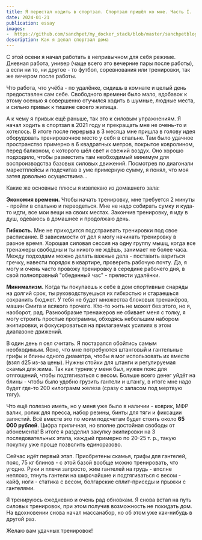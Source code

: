 ```yaml
---
title: Я перестал ходить в спортзал. Спортзал пришёл ко мне. Часть I.
date: 2024-01-21
publication: essay
images:
-  https://github.com/sanchpet/my_docker_stack/blob/master/sanchpetblog/images/essays/home_gym_1.jpg?raw=true
description: Как я делал спортзал дома
---
```

С этой осени я начал работать в непривычном для себя режиме. Дневная работа, универ (чаще всего это вечерние пары после работы), а если ни то, ни другое - то футбол, соревнования или тренировки, так же вечером после работы. 

Что работа, что учёба - по удалёнке, сидишь в комнате и целый день предоставлен сам себе. Свободного времени было мало, вдобавок к этому осенью я совершенно отучился ходить в шумные, людные места, и сильно привык к тишине своего жилища. 

А к чему я привык ещё раньше, так это к силовым упражнениям. Я начал ходить в спортзал в 2021 году и прекращать мне не очень-то и хотелось. В итоге после перерыва в 3 месяца мне пришла в голову идея оборудовать тренировочное место у себя в спальне. Там было удачное пространство примерно в 6 квадратных метров, покрытое ковролином, перед балконом, с которого шёл свет и свежий воздух. Оно хорошо подходило, чтобы разместить там необходимый минимум для воспроизводства базовых силовых движений. Посмотрев по диагонали маркетплейсы и подсчитав в уме примерную сумму, я понял, что моя затея довольно осуществима...

Какие же основные плюсы я извлекаю из домашнего зала:

**Экономия времени.** Чтобы начать тренировку, мне требуется 2 минуты - пройти в спальню и переодеться. Мне не надо собирать сумку и куда-то идти, все мои вещи на своих местах. Закончив тренировку, я иду в душ, одеваюсь в домашнее и продолжаю день.

**Гибкость.** Мне не приходится подстраивать тренировки под свое расписание. В зависимости от дел я могу начинать тренировку в разное время. Хорошая силовая сессия на одну группу мышц, когда все тренажеры свободны и ты никого не ждёшь, занимает не более часа. Между подходами можно делать важные дела - поставить вариться гречку, навести порядок в квартире, проверить рабочую почту. Да, я могу и очень часто провожу тренировку в середине рабочего дня, в свой полноправный "обеденный час" - прелести удалёнки.

**Минимализм.** Когда ты покупаешь к себе в дом спортивные снаряды на долгий срок, ты руководствуешься их гибкостью и стараешься сохранить бюджет. У тебя не будет множества блоковых тренажёров, машин Смита и всякого прочего. Кто-то жить не может без этого, но я, наоборот, рад. Разнообразие тренажеров не сбивает меня с толку, я могу строить простые программы, обходясь небольшим набором экипировки, и фокусироваться на прилагаемых усилиях в этом диапазоне движений. 

В один день я сел считать. Я постарался обойтись самым необходимым. Ясно, что мне потребуются штанговый и гантельные грифы и блины одного диаметра, чтобы я мог использовать их вместе (взял d25 из-за цены). Нужны стойки для штанги и регулируемая скамья для жима. Так как турник у меня был, нужен пояс для отягощений, чтобы подтягиваться с весом. Больше всего денег уйдёт на блины - чтобы было удобно грузить гантели и штангу, в итоге мне надо будет где-то 200 килограмм железа (сразу с запасом под мертвую тягу). 

Что ещё полезно иметь, но у меня уже было в наличии - коврик, МФР валик, ролик для пресса, набор резины, бинты для тяги и фиксации запястий. Всё вместе это по моим подсчетам будет стоить около **65 000 рублей**. Цифра приличная, но вполне достойная свободы от абонемента! В итоге я разделил закупку экипировки на 3 последовательных этапа, каждый примерно по 20-25 т. р., такую покупку уже проще позволить единоразово.

Сейчас идёт первый этап. Приобретены скамья, грифы для гантелей, пояс, 75 кг блинов - с этой базой вообще можно тренировать, что угодно. Руки и плечи запросто, жим гантелей на грудь - вполне неплохо, тянуть гантели на широчайшие и подтягиваться с весом - кайф, ноги - статика с весом, болгарские сплит-приседы и прыжки с гантелями.

Я тренируюсь ежедневно и очень рад обновкам. Я снова встал на путь силовых тренировок, при этом получив возможность не покидать дом. На вдохновении снова начал массанабор, но об этом уже как-нибудь в другой раз. 

Желаю вам удачных тренировок!
